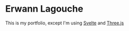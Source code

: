 # Erwann Lagouche

This is my portfolio, except I'm using [Svelte](https://svelte.dev/) and [Three.js](https://threejs.org/)
